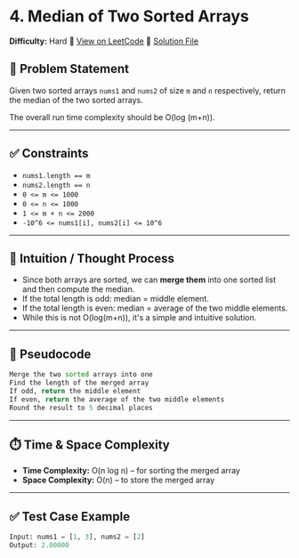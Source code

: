 # 4. Median of Two Sorted Arrays

**Difficulty:** Hard
🔗 [View on LeetCode](https://leetcode.com/problems/median-of-two-sorted-arrays/)
📄 [Solution File](./median-of-two-sorted-arrays.py)

## 📝 Problem Statement

Given two sorted arrays `nums1` and `nums2` of size `m` and `n` respectively, return the median of the two sorted arrays.

The overall run time complexity should be O(log (m+n)).

---

## ✅ Constraints

- `nums1.length == m`
- `nums2.length == n`
- `0 <= m <= 1000`
- `0 <= n <= 1000`
- `1 <= m + n <= 2000`
- `-10^6 <= nums1[i], nums2[i] <= 10^6`

---

## 🧠 Intuition / Thought Process

- Since both arrays are sorted, we can **merge them** into one sorted list and then compute the median.
- If the total length is odd: median = middle element.
- If the total length is even: median = average of the two middle elements.
- While this is not O(log(m+n)), it's a simple and intuitive solution.

---

## 🔄 Pseudocode
``` python
Merge the two sorted arrays into one
Find the length of the merged array
If odd, return the middle element
If even, return the average of the two middle elements
Round the result to 5 decimal places
```
---

## ⏱️ Time & Space Complexity

- **Time Complexity:** O(n log n) – for sorting the merged array
- **Space Complexity:** O(n) – to store the merged array

---

## ✅ Test Case Example

```python
Input: nums1 = [1, 3], nums2 = [2]
Output: 2.00000